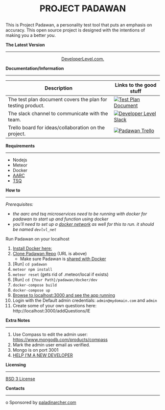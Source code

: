 # <p align="center">**PROJECT PADAWAN**</p>

This is Project Padawan, a personality test tool that puts an emphasis on accuracy. This open source project is designed with the intentions of
making you a better _you_.

**The Latest Version**

---

<p align="center"><a href="http://app.developerlevel.com">DeveloperLevel.com.</a>

**Documentation/Information**

---

| Description                                                 | Links to the good stuff                                                                                                                                                                      |
| ----------------------------------------------------------- | -------------------------------------------------------------------------------------------------------------------------------------------------------------------------------------------- |
| The test plan document covers the plan for testing product. | [![Test Plan Document](https://github.com/paladinarcher/padawan/blob/master/Logo%20Pack/NotP%26A/word.png)](https://paladinarcher.atlassian.net/wiki/spaces/PP/pages/33559/Stuffs+we+upload) |
| The slack channel to communicate with the team.             | [![Developer Level Slack](https://github.com/paladinarcher/padawan/blob/master/Logo%20Pack/NotP%26A/slack.png)](https://developerlevel.slack.com)                                            |
| Trello board for ideas/collaboration on the project.        | [![Padawan Trello](https://github.com/paladinarcher/padawan/blob/master/Logo%20Pack/NotP%26A/trello.jpg)](https://trello.com/b/7jc8dbdF)                                                     |

**Requirements**

---

- Nodejs
- Meteor
- Docker
- [AARC](https://github.com/paladinarcher/aarc)
- [TSQ](https://github.com/paladinarcher/TSQ-Microservice)

**How to**

---

_Prerequisites:_

- _the aarc and tsq microservices need to be running with docker for padawan to start up and function using docker_
- _you'll need to set up a [docker network](https://docs.docker.com/engine/reference/commandline/network_create/) as well for this to run. it should be named `devlvl_net`_

Run Padawan on your localhost

1. [Install Docker here:](https://store.docker.com/search?type=edition&offering=community)
2. [Clone Padawan Repo](https://services.github.com/on-demand/github-cli/clone-repo-cli) (URL
   is above)
   - Make sure Padawan is [shared with Docker](https://docs.docker.com/docker-for-windows/#shared-drives)
3. [Run] `cd padawan`
4. `meteor npm install`
5. `meteor reset` (gets rid of .meteor/local if exists)
6. [Run] `cd {Your Path}/padawan/docker/dev`
7. `docker-compose build`
8. `docker-compose up`
9. [Browse to localhost:3000 and see the app running](http://localhost:3000)
10. Login with the Default admin credentials: `admin@mydomain.com` and `admin`
11. Create some of your own questions here: http://localhost:3000/addQuestions/IE

**Extra Notes**

---

1. Use Compass to edit the admin user: https://www.mongodb.com/products/compass
2. Mark the admin user email as verified.
3. Mongo is on port 3001
4. [HELP I'M A NEW DEVELOPER](https://github.com/paladinarcher/padawan/blob/documentation/NewDeveloperDocumentation/newDeveloperDocumentation.md)

**Licensing**

---

[BSD 3 License](https://opensource.org/licenses/BSD-3-Clause)

**Contacts**

---

o Sponsored by [paladinarcher.com](http://paladinarcher.com/v1/)
